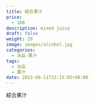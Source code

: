 ```yaml
---
title: 綜合果汁
price:
  - 160
description: mixed juice
draft: false
weight: 29
image: images/alcohol.jpg
categories:
  - 冰品-果汁
tags:
  - 冰品
  - 果汁
date: 2023-08-11T23:15:02+08:00
---
```


 綜合果汁
